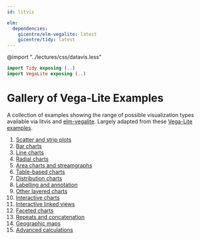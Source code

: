```yaml
---
id: litvis

elm:
  dependencies:
    gicentre/elm-vegalite: latest
    gicentre/tidy: latest
---
```


@import "../lectures/css/datavis.less"

```elm {l=hidden}
import Tidy exposing (..)
import VegaLite exposing (..)
```

# Gallery of Vega-Lite Examples

A collection of examples showing the range of possible visualization types available via litvis and [elm-vegalite](https://package.elm-lang.org/packages/gicentre/elm-vegalite/latest/). Largely adapted from these [Vega-Lite examples](https://vega.github.io/vega-lite/examples/).

1.  [Scatter and strip plots](scatter.md)
1.  [Bar charts](bars.md)
1.  [Line charts](lines.md)
1.  [Radial charts](radial.md)
1.  [Area charts and streamgraphs](area.md)
1.  [Table-based charts](table.md)
1.  [Distribution charts](distrib.md)
1.  [Labelling and annotation](annotation.md)
1.  [Other layered charts](layered.md)
1.  [Interactive charts](interactive.md)
1.  [Interactive linked views](interactiveLinked.md)
1.  [Faceted charts](facet.md)
1.  [Repeats and concatenation](concats.md)
1.  [Geographic maps](geo.md)
1.  [Advanced calculations](advanced.md)
